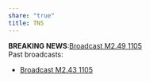 ```yaml
---
share: "true"
title: TNS
---
```

**BREAKING NEWS**:[Broadcast M2.49 1105](./Broadcast%20M2.49%201105.md)  
Past broadcasts:  
* [Broadcast M2.43 1105](./Broadcast%20M2.43%201105.md)